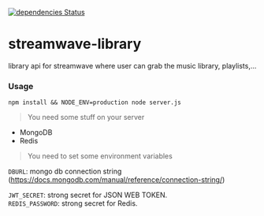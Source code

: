 [![dependencies Status](https://david-dm.org/Mathieu-R/streamwave-library/status.svg)](https://david-dm.org/Mathieu-R/streamwave-library)

# streamwave-library
library api for streamwave where user can grab the music library, playlists,... 

### Usage
```
npm install && NODE_ENV=production node server.js
```

> You need some stuff on your server
- MongoDB
- Redis

> You need to set some environment variables

`DBURL`: mongo db connection string (https://docs.mongodb.com/manual/reference/connection-string/)  

`JWT_SECRET`: strong secret for JSON WEB TOKEN.    
`REDIS_PASSWORD`: strong secret for Redis.    
